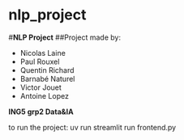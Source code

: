 # nlp_project


#**NLP Project**
##Project made by:
-  Nicolas Laine
-  Paul Rouxel
-  Quentin Richard
-  Barnabé Naturel
-  Victor Jouet
-  Antoine Lopez

**ING5 grp2 Data&IA**

to run the project:
uv run streamlit run frontend.py
